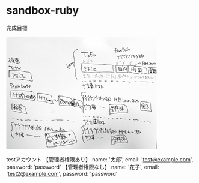 # sandbox-ruby

完成目標

<img src='application-image.jpg' width='400px' />

testアカウント
【管理者権限あり】
name: '太郎', email: 'test@example.com', password: 'password'
【管理者権限なし】
name: '花子', email: 'test2@example.com', password: 'password'
